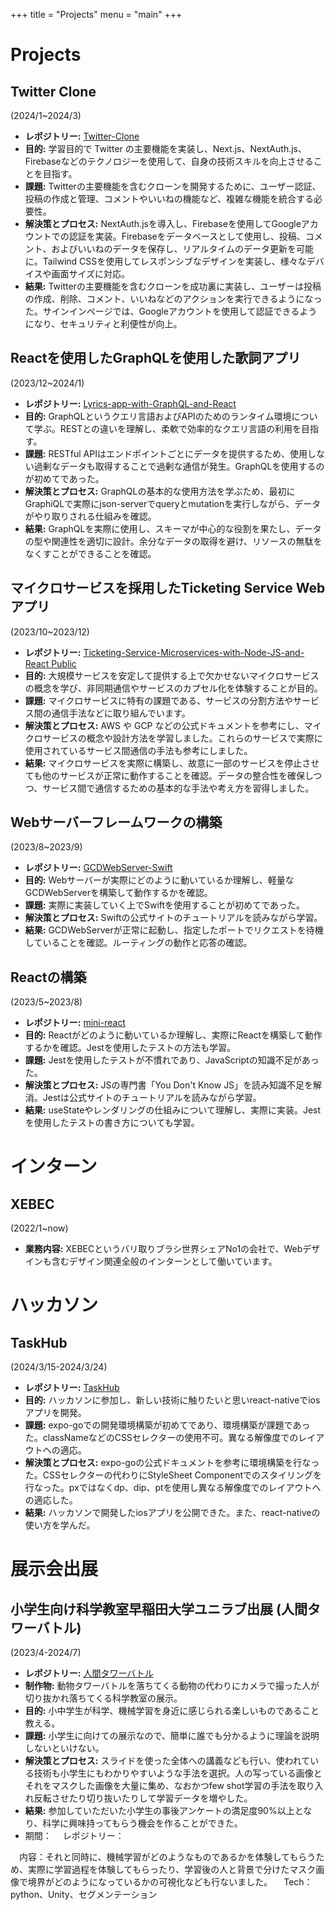 +++
title = "Projects"
menu = "main"
+++

# Projects

## Twitter Clone
(2024/1~2024/3)
- **レポジトリー:** [Twitter-Clone](https://github.com/eightsuzuki/Twitter-Clone)
- **目的:** 学習目的で Twitter の主要機能を実装し、Next.js、NextAuth.js、Firebaseなどのテクノロジーを使用して、自身の技術スキルを向上させることを目指す。
- **課題:** Twitterの主要機能を含むクローンを開発するために、ユーザー認証、投稿の作成と管理、コメントやいいねの機能など、複雑な機能を統合する必要性。
- **解決策とプロセス:** NextAuth.jsを導入し、Firebaseを使用してGoogleアカウントでの認証を実装。Firebaseをデータベースとして使用し、投稿、コメント、およびいいねのデータを保存し、リアルタイムのデータ更新を可能に。Tailwind CSSを使用してレスポンシブなデザインを実装し、様々なデバイスや画面サイズに対応。
- **結果:** Twitterの主要機能を含むクローンを成功裏に実装し、ユーザーは投稿の作成、削除、コメント、いいねなどのアクションを実行できるようになった。サインインページでは、Googleアカウントを使用して認証できるようになり、セキュリティと利便性が向上。

## Reactを使用したGraphQLを使用した歌詞アプリ
(2023/12~2024/1)
- **レポジトリー:** [Lyrics-app-with-GraphQL-and-React](https://github.com/eightsuzuki/Lyrics-app-with-GraphQL-and-React)
- **目的:** GraphQLというクエリ言語およびAPIのためのランタイム環境について学ぶ。RESTとの違いを理解し、柔軟で効率的なクエリ言語の利用を目指す。
- **課題:** RESTful APIはエンドポイントごとにデータを提供するため、使用しない過剰なデータも取得することで過剰な通信が発生。GraphQLを使用するのが初めてであった。
- **解決策とプロセス:** GraphQLの基本的な使用方法を学ぶため、最初にGraphiQLで実際にjson-serverでqueryとmutationを実行しながら、データがやり取りされる仕組みを確認。
- **結果:** GraphQLを実際に使用し、スキーマが中心的な役割を果たし、データの型や関連性を適切に設計。余分なデータの取得を避け、リソースの無駄をなくすことができることを確認。

## マイクロサービスを採用したTicketing Service Webアプリ
(2023/10~2023/12)
- **レポジトリー:** [Ticketing-Service-Microservices-with-Node-JS-and-React
Public](https://github.com/eightsuzuki/Ticketing-Service-Microservices-with-Node-JS-and-React)
- **目的:** 大規模サービスを安定して提供する上で欠かせないマイクロサービスの概念を学び、非同期通信やサービスのカプセル化を体験することが目的。
- **課題:** マイクロサービスに特有の課題である、サービスの分割方法やサービス間の通信手法などに取り組んでいます。
- **解決策とプロセス:** AWS や GCP などの公式ドキュメントを参考にし、マイクロサービスの概念や設計方法を学習しました。これらのサービスで実際に使用されているサービス間通信の手法も参考にしました。
- **結果:** マイクロサービスを実際に構築し、故意に一部のサービスを停止させても他のサービスが正常に動作することを確認。データの整合性を確保しつつ、サービス間で通信するための基本的な手法や考え方を習得しました。

## Webサーバーフレームワークの構築
(2023/8~2023/9)
- **レポジトリー:** [GCDWebServer-Swift](https://github.com/eightsuzuki/GCDWebServer-Swift)
- **目的:** Webサーバーが実際にどのように動いているか理解し、軽量なGCDWebServerを構築して動作するかを確認。
- **課題:** 実際に実装していく上でSwiftを使用することが初めてであった。
- **解決策とプロセス:** Swiftの公式サイトのチュートリアルを読みながら学習。
- **結果:** GCDWebServerが正常に起動し、指定したポートでリクエストを待機していることを確認。ルーティングの動作と応答の確認。

## Reactの構築
(2023/5~2023/8)
- **レポジトリー:** [mini-react](https://github.com/eightsuzuki/mini-react)
- **目的:** Reactがどのように動いているか理解し、実際にReactを構築して動作するかを確認。Jestを使用したテストの方法も学習。
- **課題:** Jestを使用したテストが不慣れであり、JavaScriptの知識不足があった。
- **解決策とプロセス:** JSの専門書「You Don't Know JS」を読み知識不足を解消。Jestは公式サイトのチュートリアルを読みながら学習。
- **結果:** useStateやレンダリングの仕組みについて理解し、実際に実装。Jestを使用したテストの書き方についても学習。


# インターン
## XEBEC
(2022/1~now)
- **業務内容:** XEBECというバリ取りブラシ世界シェアNo1の会社で、Webデザインも含むデザイン関連全般のインターンとして働いています。

# ハッカソン
## TaskHub
(2024/3/15-2024/3/24)
- **レポジトリー:** [TaskHub](https://github.com/eightsuzuki/Task_Management_App_Using_ReactNative)
- **目的:** ハッカソンに参加し、新しい技術に触りたいと思いreact-nativeでiosアプリを開発。
- **課題:** expo-goでの開発環境構築が初めてであり、環境構築が課題であった。classNameなどのCSSセレクターの使用不可。異なる解像度でのレイアウトへの適応。
- **解決策とプロセス:** expo-goの公式ドキュメントを参考に環境構築を行なった。CSSセレクターの代わりにStyleSheet Componentでのスタイリングを行なった。pxではなくdp、dip、ptを使用し異なる解像度でのレイアウトへの適応した。
- **結果:** ハッカソンで開発したiosアプリを公開できた。また、react-nativeの使い方を学んだ。

# 展示会出展
## 小学生向け科学教室早稲田大学ユニラブ出展 (人間タワーバトル)
(2023/4-2024/7)
- **レポジトリー:** [人間タワーバトル](https://github.com/eightsuzuki/HumuanTowerBattle_segmentation)
- **制作物:**  動物タワーバトルを落ちてくる動物の代わりにカメラで撮った人が切り抜かれ落ちてくる科学教室の展示。
- **目的:** 小中学生が科学、機械学習を身近に感じられる楽しいものであること教える。
- **課題:** 小学生に向けての展示なので、簡単に誰でも分かるように理論を説明しないといけない。
- **解決策とプロセス:** スライドを使った全体への講義なども行い、使われている技術も小学生にもわかりやすいような手法を選択。人の写っている画像とそれをマスクした画像を大量に集め、なおかつfew shot学習の手法を取り入れ反転させたり切り抜いたりして学習データを増やした。
- **結果:** 参加していただいた小学生の事後アンケートの満足度90%以上となり、科学に興味持ってもらう機会を作ることができた。
- 
    期間：
　レポジトリー：

　内容：それと同時に、機械学習がどのようなものであるかを体験してもらうため、実際に学習過程を体験してもらったり、学習後の人と背景で分けたマスク画像で境界がどのようになっているかの可視化なども行ないました。
　Tech：python、Unity、セグメンテーション